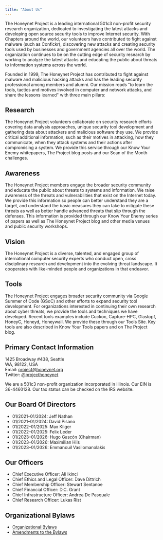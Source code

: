 ```yaml
---
title: "About Us"
---
```


The Honeynet Project is a leading international 501c3 non-profit security research organization, dedicated to
investigating the latest attacks and developing open source security tools to improve Internet security. With Chapters
around the world, our volunteers have contributed to fight against malware (such as Confickr), discovering new attacks
and creating security tools used by businesses and government agencies all over the world. The organization continues to
be on the cutting edge of security research by working to analyze the latest attacks and educating the public about
threats to information systems across the world.

Founded in 1999, The Honeynet Project has contributed to fight against malware and malicious hacking attacks and has the
leading security professional among members and alumni. Our mission reads "to learn the tools, tactics and motives
involved in computer and network attacks, and share the lessons learned" with three main pillars:

## Research

The Honeynet Project volunteers collaborate on security research efforts covering data analysis approaches, unique
security tool development and gathering data about attackers and malicious software they use. We provide critical
additional information, such as their motives in attacking, how they communicate, when they attack systems and their
actions after compromising a system. We provide this service through our Know Your Enemy whitepapers, The Project blog
posts and our Scan of the Month challenges.

## Awareness

The Honeynet Project members engage the broader security community and educate the public about threats to systems and
information. We raise awareness of the threats and vulnerabilities that exist on the Internet today. We provide this
information so people can better understand they are a target, and understand the basic measures they can take to
mitigate these threats as well as better handle advanced threats that slip through the defenses. This information is
provided through our Know Your Enemy series of papers as well as The Honeynet Project blog and other media venues and
public security workshops.

## Vision

The Honeynet Project is a diverse, talented, and engaged group of international computer security experts who conduct
open, cross disciplinary research and development into the evolving threat landscape. It cooperates with like-minded
people and organizations in that endeavor.

## Tools

The Honeynet Project engages broader security community via Google Summer of Code (GSoC) and other efforts to expand
security tool development. For organizations interested in continuing their own research about cyber threats, we provide
the tools and techniques we have developed. Recent tools examples include Cuckoo, Capture-HPC, Glastopf, HoneyC, Honeyd,
Honeywall. We provide these through our Tools Site. Key tools are also described in Know Your Tools papers and on The
Project blog.

## Primary Contact Information

1425 Broadway #438, Seattle  
WA, 98122, USA  
Email: project@honeynet.org  
Twitter: [@projecthoneynet](https://twitter.com/projecthoneynet)

We are a 501c3 non-profit organization incorporated in Illinois.
Our EIN is 36-4460128.
Our tax status can be checked on the IRS website.

## Our Board Of Directors

* 01/2021–01/2024: Jeff Nathan
* 01/2021–01/2024: David Pisano 
* 01/2022–01/2025: Max Kilger
* 01/2022–01/2025: Felix Leder
* 01/2023–01/2026: Hugo Gascón (Chairman)
* 01/2023–01/2026: Maximilian Hils
* 01/2023–01/2026: Emmanouil Vasilomanolakis

## Our Officers

* Chief Executive Officer: Ali Ikinci
* Chief Ethics and Legal Officer: Dave Dittrich
* Chief Membership Officer: Stewart Sentanoe
* Chief Financial Officer: D.C. Grant
* Chief Infrastructure Officer: Andrea De Pasquale
* Chief Research Officer: Lukas Rist

## Organizational Bylaws

* [Organizational Bylaws](/bylaws/Bylaws-20070723.pdf)
* [Amendments to the Bylaws](/bylaws/Bylaws-amendments-20130725.pdf)
